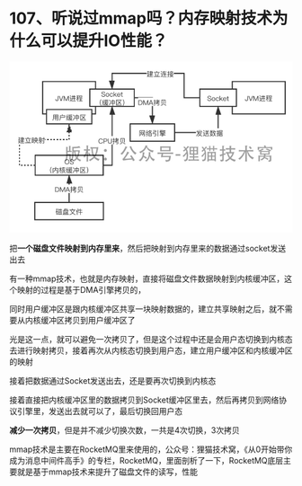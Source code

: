 # 107、听说过mmap吗？内存映射技术为什么可以提升IO性能？

![内存映射](images/107/01.png)

把**一个磁盘文件映射到内存里来**，然后把映射到内存里来的数据通过socket发送出去
 

有一种mmap技术，也就是内存映射，直接将磁盘文件数据映射到内核缓冲区，这个映射的过程是基于DMA引擎拷贝的，

同时用户缓冲区是跟内核缓冲区共享一块映射数据的，建立共享映射之后，就不需要从内核缓冲区拷贝到用户缓冲区了

光是这一点，就可以避免一次拷贝了，但是这个过程中还是会用户态切换到内核态去进行映射拷贝，接着再次从内核态切换到用户态，建立用户缓冲区和内核缓冲区的映射

接着把数据通过Socket发送出去，还是要再次切换到内核态

 

接着直接把内核缓冲区里的数据拷贝到Socket缓冲区里去，然后再拷贝到网络协议引擎里，发送出去就可以了，最后切换回用户态

 

**减少一次拷贝**，但是并不减少切换次数，一共是4次切换，3次拷贝

 

mmap技术是主要在RocketMQ里来使用的，公众号：狸猫技术窝，《从0开始带你成为消息中间件高手》的专栏，RocketMQ，里面剖析了一下，RocketMQ底层主要就是基于mmap技术来提升了磁盘文件的读写，性能
